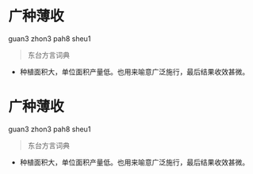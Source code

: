 # 广种薄收
guan3 zhon3 pah8 sheu1
> 东台方言词典
- 种植面积大，单位面积产量低。也用来喻意广泛施行，最后结果收效甚微。

# 广种薄收
guan3 zhon3 pah8 sheu1
> 东台方言词典
- 种植面积大，单位面积产量低。也用来喻意广泛施行，最后结果收效甚微。
